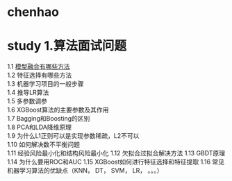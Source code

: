 # chenhao
study
1.算法面试问题<br/>
===
  1.1 [模型融合有哪些方法](https://baidu.com)<br/>
  1.2 特征选择有哪些方法<br/>
  1.3 机器学习项目的一般步骤<br/>
  1.4 推导LR算法<br/>
  1.5 多参数调参<br/>
  1.6 XGBoost算法的主要参数及其作用<br/>
  1.7 Bagging和Boosting的区别<br/>
  1.8 PCA和LDA降维原理<br/>
  1.9 为什么L1正则可以是实现参数稀疏，L2不可以<br/>
  1.10 如何解决数不平衡问题<br/>
  1.11 经验风险最小化和结构风险最小化
  1.12 欠拟合过拟合解决方法
  1.13 GBDT原理
  1.14 为什么要用ROC和AUC
  1.15 XGBoost如何进行特征选择和特征提取
  1.16 常见机器学习算法的优缺点（KNN， DT， SVM， LR， 。。。）
